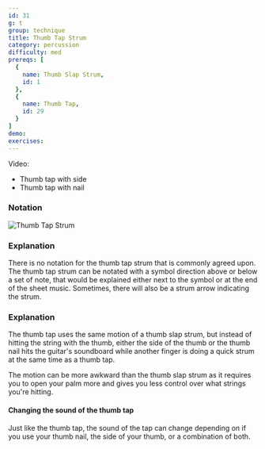 ```yaml
---
id: 31
g: t
group: technique
title: Thumb Tap Strum
category: percussion
difficulty: med
prereqs: [
  {
    name: Thumb Slap Strum,
    id: 1
  },
  {
    name: Thumb Tap,
    id: 29
  }
]
demo: 
exercises:
---
```


Video:
- Thumb tap with side
- Thumb tap with nail

### Notation

![Thumb Tap Strum]()

### Explanation

There is no notation for the thumb tap strum that is commonly agreed upon. The thumb tap strum can be notated with a symbol direction above or below a set of note, that would be explained either next to the symbol or at the end of the sheet music. Sometimes, there will also be a strum arrow indicating the strum.

### Explanation

The thumb tap uses the same motion of a thumb slap strum, but instead of hitting the string with the thumb, either the side of the thumb or the thumb nail hits the guitar's <span class="tt" data-tip="the guitar's top, where the soundhole is located">soundboard</span> while another finger is doing a quick strum at the same time as a thumb tap.

The motion can be more awkward than the thumb slap strum as it requires you to open your palm more and gives you less control over what strings you're hitting.

#### Changing the sound of the thumb tap

Just like the thumb tap, the sound of the tap can change depending on if you use your thumb nail, the side of your thumb, or a combination of both.